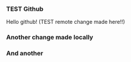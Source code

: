 ### TEST Github

Hello github!
(TEST remote change made here!!)

### Another change made locally
### And another
